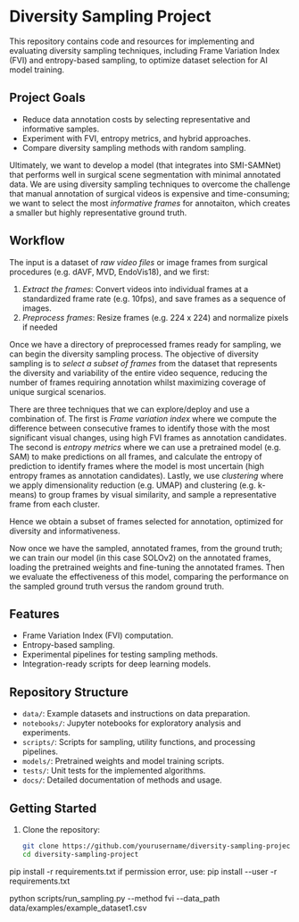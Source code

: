 # Diversity Sampling Project

This repository contains code and resources for implementing and evaluating diversity sampling techniques, including Frame Variation Index (FVI) and entropy-based sampling, to optimize dataset selection for AI model training.

## Project Goals
- Reduce data annotation costs by selecting representative and informative samples.
- Experiment with FVI, entropy metrics, and hybrid approaches.
- Compare diversity sampling methods with random sampling.

Ultimately, we want to develop a model (that integrates into SMI-SAMNet) that performs well in surgical scene segmentation with minimal annotated data. We are using diversity sampling techniques to overcome the challenge that manual annotation of surgical videos is expensive and time-consuming; we want to select the most _informative frames_ for annotaiton, which creates a smaller but highly representative ground truth. 

## Workflow

The input is a dataset of _raw video files_ or image frames from surgical procedures (e.g. dAVF, MVD, EndoVis18), and we first:

1. _Extract the frames_: Convert videos into individual frames at a standardized frame rate (e.g. 10fps), and save frames as a sequence of images.
2. _Preprocess frames_: Resize frames (e.g. 224 x 224) and normalize pixels if needed

Once we have a directory of preprocessed frames ready for sampling, we can begin the diversity sampling process. The objective of diversity sampling is to _select a subset of frames_ from the dataset that represents the diversity and variability of the entire video sequence, reducing the number of frames requiring annotation whilst maximizing coverage of unique surgical scenarios.

There are three techniques that we can explore/deploy and use a combination of. The first is _Frame variation index_ where we compute the difference between consecutive frames to identify those with the most significant visual changes, using high FVI frames as annotation candidates. The second is _entropy metrics_ where we can use a pretrained model (e.g. SAM) to make predictions on all frames, and calculate the entropy of prediction to identify frames where the model is most uncertain (high entropy frames as annotation candidates). Lastly, we use _clustering_ where we apply dimensionality reduction (e.g. UMAP) and clustering (e.g. k-means) to group frames by visual similarity, and sample a representative frame from each cluster. 

Hence we obtain a subset of frames selected for annotation, optimized for diversity and informativeness. 

Now once we have the sampled, annotated frames, from the ground truth; we can train our model (in this case SOLOv2) on the annotated frames, loading the pretrained weights and fine-tuning the annotated frames. Then we evaluate the effectiveness of this model, comparing the performance on the sampled ground truth versus the random ground truth. 

## Features
- Frame Variation Index (FVI) computation.
- Entropy-based sampling.
- Experimental pipelines for testing sampling methods.
- Integration-ready scripts for deep learning models.

## Repository Structure
- `data/`: Example datasets and instructions on data preparation.
- `notebooks/`: Jupyter notebooks for exploratory analysis and experiments.
- `scripts/`: Scripts for sampling, utility functions, and processing pipelines.
- `models/`: Pretrained weights and model training scripts.
- `tests/`: Unit tests for the implemented algorithms.
- `docs/`: Detailed documentation of methods and usage.

## Getting Started
1. Clone the repository:
   ```bash
   git clone https://github.com/yourusername/diversity-sampling-project.git
   cd diversity-sampling-project

pip install -r requirements.txt
if permission error, use:
pip install --user -r requirements.txt

python scripts/run_sampling.py --method fvi --data_path data/examples/example_dataset1.csv

